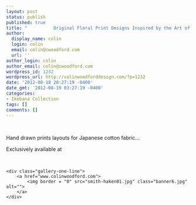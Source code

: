 ```yaml
---
layout: post
status: publish
published: true
title: "          Original Floral Print Designs Inspired by the Art of Ikebana"
author:
  display_name: colin
  login: colin
  email: colin@cwoodford.com
  url: ''
author_login: colin
author_email: colin@cwoodford.com
wordpress_id: 1232
wordpress_url: http://colinwoodforddesign.com/?p=1232
date: '2012-08-18 20:27:19 -0400'
date_gmt: '2012-08-19 03:27:19 -0400'
categories:
- Ikebana Collection
tags: []
comments: []
---
```



<div class="gallery1">
	<br />
  	    <p align = "left">Hand drawn prints layouts for Japanese cotton fabric...</p>
  	    <p align = "left">Exclusively available at</p>
	<br />

	<div class="gallery-one-line">
		<a href="www.colinwoodford.com">
		    <img border = "0" src="smith-haken01.jpg" class="banner6.jpg" alt="">
		</a>
    </div>
</div>

